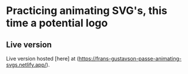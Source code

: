 # Practicing animating SVG's, this time a potential logo

## Live version
Live version hosted [here] at (https://frans-gustavson-passe-animating-svgs.netlify.app/).
